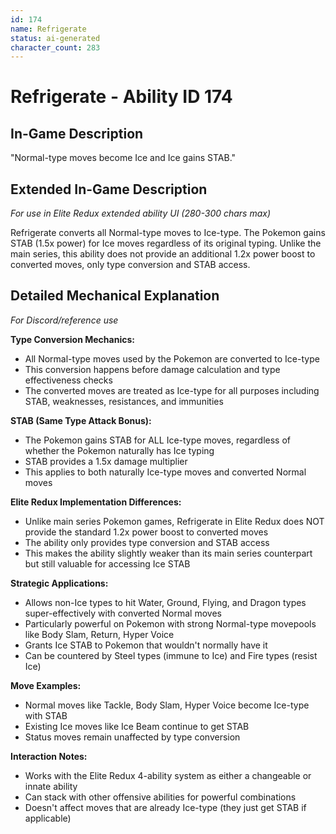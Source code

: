 ```yaml
---
id: 174
name: Refrigerate
status: ai-generated
character_count: 283
---
```


# Refrigerate - Ability ID 174

## In-Game Description
"Normal-type moves become Ice and Ice gains STAB."

## Extended In-Game Description
*For use in Elite Redux extended ability UI (280-300 chars max)*

Refrigerate converts all Normal-type moves to Ice-type. The Pokemon gains STAB (1.5x power) for Ice moves regardless of its original typing. Unlike the main series, this ability does not provide an additional 1.2x power boost to converted moves, only type conversion and STAB access.

## Detailed Mechanical Explanation
*For Discord/reference use*

**Type Conversion Mechanics:**
- All Normal-type moves used by the Pokemon are converted to Ice-type
- This conversion happens before damage calculation and type effectiveness checks
- The converted moves are treated as Ice-type for all purposes including STAB, weaknesses, resistances, and immunities

**STAB (Same Type Attack Bonus):**
- The Pokemon gains STAB for ALL Ice-type moves, regardless of whether the Pokemon naturally has Ice typing
- STAB provides a 1.5x damage multiplier
- This applies to both naturally Ice-type moves and converted Normal moves

**Elite Redux Implementation Differences:**
- Unlike main series Pokemon games, Refrigerate in Elite Redux does NOT provide the standard 1.2x power boost to converted moves
- The ability only provides type conversion and STAB access
- This makes the ability slightly weaker than its main series counterpart but still valuable for accessing Ice STAB

**Strategic Applications:**
- Allows non-Ice types to hit Water, Ground, Flying, and Dragon types super-effectively with converted Normal moves
- Particularly powerful on Pokemon with strong Normal-type movepools like Body Slam, Return, Hyper Voice
- Grants Ice STAB to Pokemon that wouldn't normally have it
- Can be countered by Steel types (immune to Ice) and Fire types (resist Ice)

**Move Examples:**
- Normal moves like Tackle, Body Slam, Hyper Voice become Ice-type with STAB
- Existing Ice moves like Ice Beam continue to get STAB
- Status moves remain unaffected by type conversion

**Interaction Notes:**
- Works with the Elite Redux 4-ability system as either a changeable or innate ability
- Can stack with other offensive abilities for powerful combinations
- Doesn't affect moves that are already Ice-type (they just get STAB if applicable)